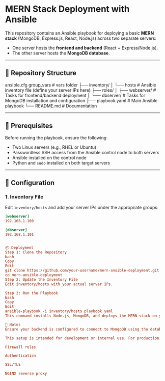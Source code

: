 # MERN Stack Deployment with Ansible

This repository contains an Ansible playbook for deploying a basic **MERN stack** (MongoDB, Express.js, React, Node.js) across two separate servers:

- One server hosts the **frontend and backend** (React + Express/Node.js).
- The other server hosts the **MongoDB database**.

---

## 📁 Repository Structure
ansible.cfg 
group_vars # vars folder
├── inventory/
│ └── hosts # Ansible inventory file (define your server IPs here)
├── roles/
│ ├── webserver/ # Tasks for frontend/backend deployment
│ └── dbserver/ # Tasks for MongoDB installation and configuration
├── playbook.yaml # Main Ansible playbook
└── README.md # Documentation

---

## 🚀 Prerequisites

Before running the playbook, ensure the following:

- Two Linux servers (e.g., RHEL or Ubuntu)
- Passwordless SSH access from the Ansible control node to both servers
- Ansible installed on the control node
- Python and `sudo` installed on both target servers

---

## 🔧 Configuration

### 1. Inventory File

Edit `inventory/hosts` and add your server IPs under the appropriate groups:

```ini
[webserver]
192.168.1.100

[dbserver]
192.168.1.101


📦 Deployment
Step 1: Clone the Repository
bash
Copy
Edit
git clone https://github.com/your-username/mern-ansible-deployment.git
cd mern-ansible-deployment
Step 2: Update the Inventory File
Edit inventory/hosts with your actual server IPs.

Step 3: Run the Playbook
bash
Copy
Edit
ansible-playbook -i inventory/hosts playbook.yaml
This command installs Node.js, MongoDB, and deploys the MERN stack on your servers.

📎 Notes
Ensure your backend is configured to connect to MongoDB using the database server’s internal IP.

This setup is intended for development or internal use. For production, consider adding:

Firewall rules

Authentication

SSL/TLS

NGINX reverse proxy
